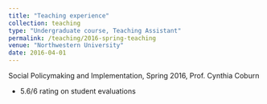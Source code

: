 ```yaml
---
title: "Teaching experience"
collection: teaching
type: "Undergraduate course, Teaching Assistant"
permalink: /teaching/2016-spring-teaching
venue: "Northwestern University"
date: 2016-04-01
---
```


Social Policymaking and Implementation, Spring 2016, Prof. Cynthia Coburn
  - 5.6/6 rating on student evaluations
